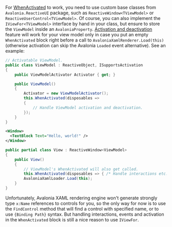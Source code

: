 For [WhenActivated](../when-activated) to work, you need to use custom base classes from `Avalonia.ReactiveUI` package, such as `ReactiveWindow<TViewModel>` or `ReactiveUserControl<TViewModel>`. Of course, you can also implement the `IViewFor<TViewModel>` interface by hand in your class, but ensure to store the `ViewModel` inside an `AvaloniaProperty`. [Activation and deactivation](../when-activated) feature will work for your view model only in case you put an empty `WhenActivated` block right before a call to  `AvaloniaXamlRenderer.Load(this)` (otherwise activation can skip the Avalonia `Loaded` event alternative). See an example:

```cs
// Activatable ViewModel.
public class ViewModel : ReactiveObject, ISupportsActivation
{
    public ViewModelActivator Activator { get; }

    public ViewModel()
    {
        Activator = new ViewModelActivator();
        this.WhenActivated(disposables =>
        {
            // Handle ViewModel activation and deactivation.
        });
    }
}
```

```xml
<Window>
  <TextBlock Text="Hello, world!" />
</Window>
```

```cs
public partial class View : ReactiveWindow<ViewModel>
{
    public View()
    {
        // ViewModel's WhenActivated will also get called.
        this.WhenActivated(disposables => { /* Handle interactions etc. */ });
        AvaloniaXamlLoader.Load(this);
    }
}
```

Unfortunately, Avalonia XAML rendering engine won't generate strongly type `x:Name` references to controls for you, so the only way for now is to use the `FindControl` method that will find a control with specified name, or to use `{Binding Path}` syntax. But handling interactions, events and activation in the `WhenActivated` block is still a nice reason to use `IViewFor`.
